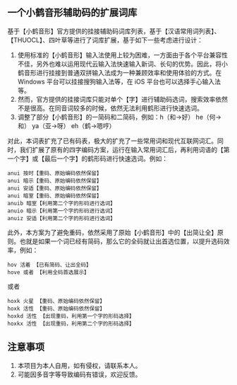 ## 一个小鹤音形辅助码的扩展词库

基于【小鹤音形】官方提供的挂接辅助码词库列表，基于【汉语常用词列表】、【THUOCL】、四叶草等进行了词库扩展，基于如下一些考虑进行设计：
1. 使用标准的【小鹤音形】输入法使用上较为困难，一方面由于各个平台兼容性不佳，另外也难以运用现代云输入法快速输入新词、长句的优势。因此，将小鹤音形进行挂接到普通双拼输入法成为一种兼顾效率和使用体验的方式。在 Windows 平台可以挂接搜狗输入法等，在 iOS 平台也可以选择手心输入法等。
2. 然而，官方提供的挂接词库只能对单个【字】进行辅助码选词，搜索效率依然不是很高。在同音词较多的时候，依然无法利用鹤形进行快速选词。
3. 调整了部分【小鹤音形】的一简码和二简码，例如：h（和->好） he（何->和） ya（亚->呀） eh（鹤->嗯哼）

对此，本词表扩充了已有码表，极大的扩充了一些常用词和现代互联网词汇。同时，我们扩展了原有的四字编码方案，运行在输入常用词汇后，再利用词语的【第一个字】或【最后一个字】的鹤形码进行快速选词。例如：

```
anui 按时【重码、原始编码依然保留】
anui 暗示【重码、原始编码依然保留】
anui 安适【重码、原始编码依然保留】
anui 暗室【重码、原始编码依然保留】
anuib 暗室【利用第二个字的形码进行选词】
anuio 暗示【利用第一个字的形码进行选词】
anuiz 安适【利用第二个字的形码进行选词】
```

此外，本方案为了避免重码，依然采用了原始【小鹤音形】中的【出简让全】原则。也就是如果一个词已经有简码，那么它的全码就让出首选位置，以提升选码效率，例如：
```
hov 活着 【已有简码、让出全码】
hove 或者 【利用全码首选展示】
```

或者

```
hoxk 火星 【重码、原始编码依然保留】
hoxk 活性 【重码、原始编码依然保留】
hoxkd 活性 【出现重码，利用第一个字的形码选择】
hoxkx 活性 【出现重码，利用第二个字的形码选择】
```


## 注意事项
1. 本项目为本人自用，如有侵权，请联系本人。
2. 可能因多音字等导致编码有错误，欢迎反馈。